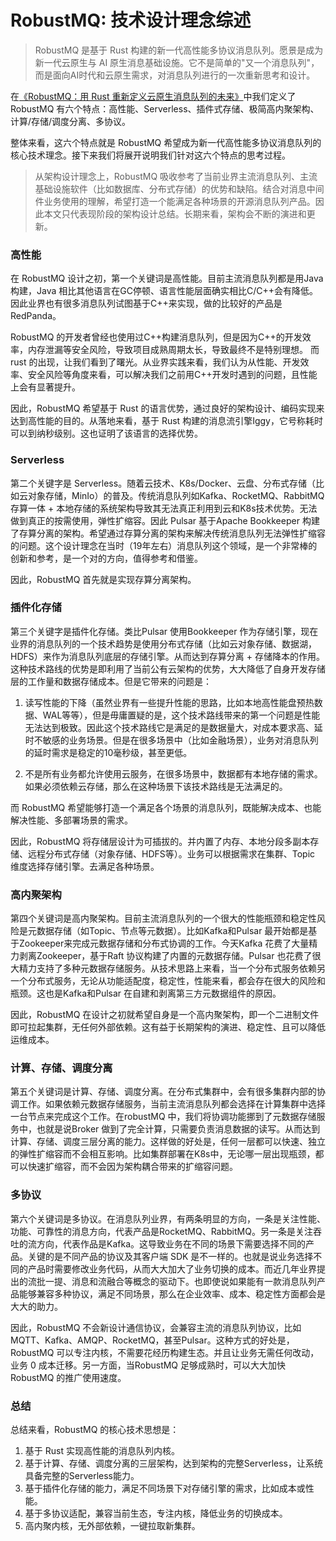 # RobustMQ: 技术设计理念综述

> RobustMQ 是基于 Rust 构建的新一代高性能多协议消息队列。愿景是成为新一代云原生与 AI 原生消息基础设施。它不是简单的"又一个消息队列"，而是面向AI时代和云原生需求，对消息队列进行的一次重新思考和设计。

在[《RobustMQ：用 Rust 重新定义云原生消息队列的未来》](01.md)中我们定义了RobustMQ 有六个特点：高性能、Serverless、插件式存储、极简高内聚架构、 计算/存储/调度分离、多协议。

整体来看，这六个特点就是 RobustMQ 希望成为新一代高性能多协议消息队列的核心技术理念。接下来我们将展开说明我们针对这六个特点的思考过程。

> 从架构设计理念上，RobustMQ 吸收参考了当前业界主流消息队列、主流基础设施软件（比如数据库、分布式存储）的优势和缺陷。结合对消息中间件业务使用的理解，希望打造一个能满足各种场景的开源消息队列产品。因此本文只代表现阶段的架构设计总结。长期来看，架构会不断的演进和更新。 

### 高性能

在 RobustMQ 设计之初，第一个关键词是高性能。目前主流消息队列都是用Java 构建，Java 相比其他语言在GC停顿、语言性能层面确实相比C/C++会有降低。因此业界也有很多消息队列试图基于C++来实现，做的比较好的产品是RedPanda。

RobustMQ 的开发者曾经也使用过C++构建消息队列，但是因为C++的开发效率，内存泄漏等安全风险，导致项目成熟周期太长，导致最终不是特别理想。 而 rust 的出现，让我们看到了曙光。从业界实践来看，我们认为从性能、开发效率、安全风险等角度来看，可以解决我们之前用C++开发时遇到的问题，且性能上会有显著提升。

因此，RobustMQ 希望基于 Rust 的语言优势，通过良好的架构设计、编码实现来达到高性能的目的。从落地来看，基于 Rust 构建的消息流引擎Iggy，它号称耗时可以到纳秒级别。这也证明了该语言的选择优势。

### Serverless
第二个关键字是 Serverless。随着云技术、K8s/Docker、云盘、分布式存储（比如云对象存储，MinIo）的普及。传统消息队列如Kafka、RocketMQ、RabbitMQ 存算一体 + 本地存储的系统架构导致其无法真正利用到云和K8s技术优势。无法做到真正的按需使用，弹性扩缩容。因此 Pulsar 基于Apache Bookkeeper 构建了存算分离的架构。希望通过存算分离的架构来解决传统消息队列无法弹性扩缩容的问题。这个设计理念在当时（19年左右）消息队列这个领域，是一个非常棒的创新和参考，是一个对的方向，值得参考和借鉴。

因此，RobustMQ 首先就是实现存算分离架构。

### 插件化存储
第三个关键字是插件化存储。类比Pulsar 使用Bookkeeper 作为存储引擎，现在业界的消息队列的一个技术趋势是使用分布式存储（比如云对象存储、数据湖，HDFS）来作为消息队列底层的存储引擎。从而达到存算分离 + 存储降本的作用。这种技术路线的优势是即利用了当前公有云架构的优势，大大降低了自身开发存储层的工作量和数据存储成本。但是它带来的问题是：
1. 读写性能的下降（虽然业界有一些提升性能的思路，比如本地高性能盘预热数据、WAL等等），但是毋庸置疑的是，这个技术路线带来的第一个问题是性能无法达到极致。因此这个技术路线它是满足的是数据量大，对成本要求高、延时不敏感的业务场景。但是在很多场景中（比如金融场景），业务对消息队列的延时需求是稳定的10毫秒级，甚至更低。
   
2. 不是所有业务都允许使用云服务，在很多场景中，数据都有本地存储的需求。如果必须依赖云存储，那么在这种场景下该技术路线是无法满足的。

而 RobustMQ 希望能够打造一个满足各个场景的消息队列，既能解决成本、也能解决性能、多部署场景的需求。

因此，RobustMQ 将存储层设计为可插拔的。并内置了内存、本地分段多副本存储、远程分布式存储（对象存储、HDFS等）。业务可以根据需求在集群、Topic 维度选择存储引擎。去满足各种场景。

### 高内聚架构
第四个关键词是高内聚架构。目前主流消息队列的一个很大的性能瓶颈和稳定性风险是元数据存储（如Topic、节点等元数据）。比如Kafka和Pulsar 最开始都是基于Zookeeper来完成元数据存储和分布式协调的工作。今天Kafka 花费了大量精力剥离Zookeeper，基于Raft 协议构建了内置的元数据存储。Pulsar 也花费了很大精力支持了多种元数据存储服务。从技术思路上来看，当一个分布式服务依赖另一个分布式服务，无论从功能适配度，稳定性，性能来看，都会存在很大的风险和瓶颈。这也是Kafka和Pulsar 在自建和剥离第三方元数据组件的原因。

因此，RobustMQ 在设计之初就希望自身是一个高内聚架构，即一个二进制文件即可拉起集群，无任何外部依赖。这有益于长期架构的演进、稳定性、且可以降低运维成本。

### 计算、存储、调度分离
第五个关键词是计算、存储、调度分离。在分布式集群中，会有很多集群内部的协调工作。如果依赖元数据存储服务，当前主流消息队列都会选择在计算集群中选择一台节点来完成这个工作。在robustMQ 中，我们将协调功能挪到了元数据存储服务中，也就是说Broker 做到了完全计算，只需要负责消息数据的读写。从而达到计算、存储、调度三层分离的能力。这样做的好处是，任何一层都可以快速、独立的弹性扩缩容而不会相互影响。比如集群部署在K8s中，无论哪一层出现瓶颈，都可以快速扩缩容，而不会因为架构耦合带来的扩缩容问题。

### 多协议
第六个关键词是多协议。在消息队列业界，有两条明显的方向，一条是关注性能、功能、可靠性的消息方向，代表产品是RocketMQ、RabbitMQ。另一条是关注吞吐的流方向，代表作品是Kafka。这导致业务在不同的场景下需要选择不同的产品。关键的是不同产品的协议及其客户端 SDK 是不一样的。也就是说业务选择不同的产品时需要修改业务代码，从而大大加大了业务切换的成本。而近几年业界提出的流批一提、消息和流融合等概念的驱动下。也即使说如果能有一款消息队列产品能够兼容多种协议，满足不同场景，那么在企业效率、成本、稳定性方面都会是大大的助力。

因此，RobustMQ 不会新设计通信协议，会兼容主流的消息队列协议，比如MQTT、Kafka、AMQP、RocketMQ，甚至Pulsar。这种方式的好处是，RobustMQ 可以专注内核，不需要花经历构建生态。并且让业务无需任何改动，业务 0 成本迁移。另一方面，当RobustMQ 足够成熟时，可以大大加快RobustMQ 的推广使用速度。

### 总结
总结来看，RobustMQ 的核心技术思想是：
1. 基于 Rust 实现高性能的消息队列内核。
2. 基于计算、存储、调度分离的三层架构，达到架构的完整Serverless，让系统具备完整的Serverless能力。
3. 基于插件化存储的能力，满足不同场景下对存储引擎的需求，比如成本或性能。
4. 基于多协议适配，兼容当前生态，专注内核，降低业务的切换成本。
5. 高内聚内核，无外部依赖，一键拉取新集群。






